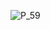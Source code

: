 ![P_59](https://user-images.githubusercontent.com/68007558/164418527-a1dec120-036e-458c-8895-4c22da0c5458.png)
